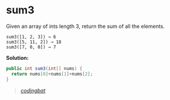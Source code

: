 # sum3

Given an array of ints length 3, return the sum of all the elements.

```
sum3([1, 2, 3]) → 6
sum3([5, 11, 2]) → 18
sum3([7, 0, 0]) → 7
```

**Solution:**

```java
public int sum3(int[] nums) {
  return nums[0]+nums[1]+nums[2];
}
```

> _[codingbat](http://codingbat.com/prob/p175763)_